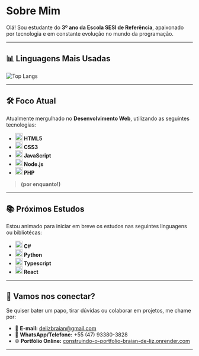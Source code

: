 # Sobre Mim

Olá! Sou estudante do **3º ano da Escola SESI de Referência**, apaixonado por tecnologia e em constante evolução no mundo da programação.

---

## 📊 Linguagens Mais Usadas

![Top Langs](https://github-readme-stats.vercel.app/api/top-langs/?username=Braian-de-Liz&theme=github_dark&layout=compact&hide_border=true)




---

## 🛠️ Foco Atual

Atualmente mergulhado no **Desenvolvimento Web**, utilizando as seguintes tecnologias:

- <img src="https://cdn.jsdelivr.net/gh/devicons/devicon/icons/html5/html5-original.svg" alt="HTML5" width="20"/> **HTML5**
- <img src="https://cdn.jsdelivr.net/gh/devicons/devicon/icons/css3/css3-original.svg" alt="CSS3" width="20"/> **CSS3**
- <img src="https://cdn.jsdelivr.net/gh/devicons/devicon/icons/javascript/javascript-original.svg" alt="JavaScript" width="20"/> **JavaScript**
- <img src="https://cdn.jsdelivr.net/gh/devicons/devicon/icons/nodejs/nodejs-original.svg" alt="Node.js" width="20"/> **Node.js**
- <img src="https://cdn.jsdelivr.net/gh/devicons/devicon/icons/php/php-original.svg" alt="PHP" width="20"/> **PHP**

> **(por enquanto!)**

---

## 📚 Próximos Estudos

Estou animado para iniciar em breve os estudos nas seguintes linguagens ou bibliotécas:

- <img src="https://cdn.jsdelivr.net/gh/devicons/devicon/icons/csharp/csharp-original.svg" alt="C#" width="20"/> **C#**
- <img src="https://cdn.jsdelivr.net/gh/devicons/devicon/icons/python/python-original.svg" alt="Python" width="20"/> **Python**
- <img src="https://cdn.jsdelivr.net/gh/devicons/devicon/icons/typescript/typescript-original.svg" alt="Typescript" width="20"/> **Typescript**
- <img src="https://cdn.jsdelivr.net/gh/devicons/devicon/icons/react/react-original.svg" alt="React" width="20"/> **React**

---

## 🚀 Vamos nos conectar?

Se quiser bater um papo, tirar dúvidas ou colaborar em projetos, me chame por:

- 📧 **E-mail:** [delizbraian@gmail.com](mailto:delizbraian@gmail.com)  
- 📱 **WhatsApp/Telefone:** +55 (47) 93380-3828  
- 🌐 **Portfólio Online:** [construindo-o-portfolio-braian-de-liz.onrender.com](https://construindo-o-portfolio-braian-de-liz.onrender.com/HTML/index.html)

---

